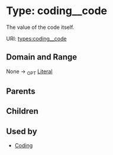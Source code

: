 
# Type: coding__code


The value of the code itself.

URI: [types:coding__code](https://example.org/ccdh/datatypes/coding__code)


## Domain and Range

None ->  <sub>OPT</sub> [Literal](types/Literal.md)

## Parents


## Children


## Used by

 * [Coding](Coding.md)

